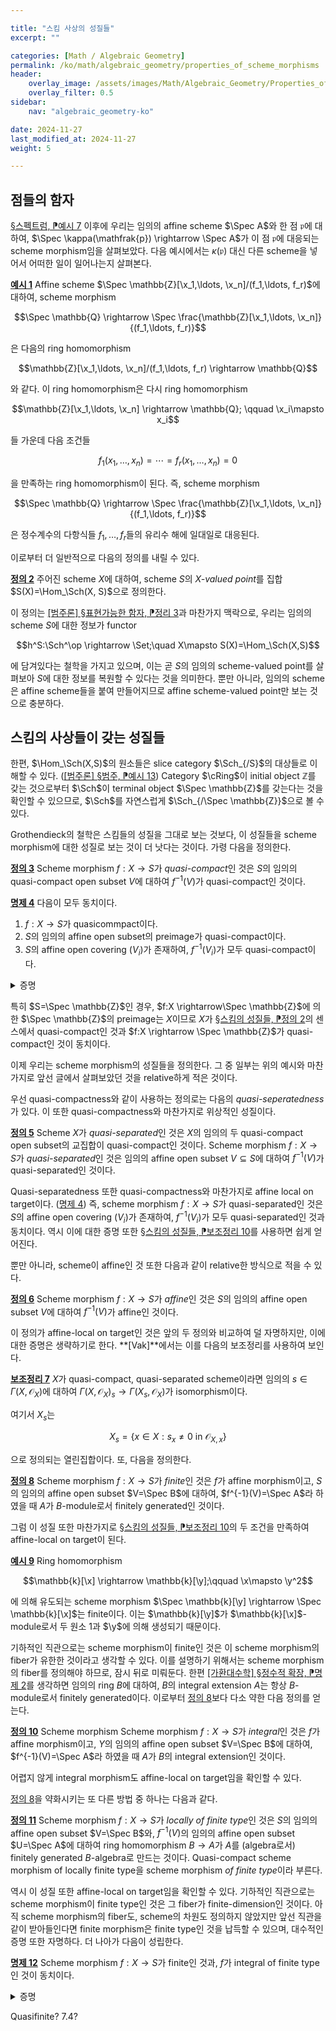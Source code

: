 ```yaml
---

title: "스킴 사상의 성질들"
excerpt: ""

categories: [Math / Algebraic Geometry]
permalink: /ko/math/algebraic_geometry/properties_of_scheme_morphisms
header:
    overlay_image: /assets/images/Math/Algebraic_Geometry/Properties_of_scheme_morphisms.png
    overlay_filter: 0.5
sidebar: 
    nav: "algebraic_geometry-ko"

date: 2024-11-27
last_modified_at: 2024-11-27
weight: 5

---
```


## 점들의 함자

[§스펙트럼, ⁋예시 7](/ko/math/algebraic_geometry/spectrums#ex7) 이후에 우리는 임의의 affine scheme $\Spec A$와 한 점 $\mathfrak{p}$에 대하여, $\Spec \kappa(\mathfrak{p}) \rightarrow \Spec A$가 이 점 $\mathfrak{p}$에 대응되는 scheme morphism임을 살펴보았다. 다음 예시에서는 $\kappa(\mathfrak{p})$ 대신 다른 scheme을 넣어서 어떠한 일이 일어나는지 살펴본다. 

<div class="example" markdown="1">

<ins id="ex1">**예시 1**</ins> Affine scheme $\Spec \mathbb{Z}[\x_1,\ldots, \x_n]/(f_1,\ldots, f_r)$에 대하여, scheme morphism 

$$\Spec \mathbb{Q} \rightarrow \Spec \frac{\mathbb{Z}[\x_1,\ldots, \x_n]}{(f_1,\ldots, f_r)}$$

은 다음의 ring homomorphism

$$\mathbb{Z}[\x_1,\ldots, \x_n]/(f_1,\ldots, f_r) \rightarrow \mathbb{Q}$$

와 같다. 이 ring homomorphism은 다시 ring homomorphism

$$\mathbb{Z}[\x_1,\ldots, \x_n] \rightarrow \mathbb{Q}; \qquad \x_i\mapsto x_i$$

들 가운데 다음 조건들

$$f_1(x_1,\ldots, x_n)=\cdots=f_r(x_1,\ldots, x_n)=0$$

을 만족하는 ring homomorphism이 된다. 즉, scheme morphism

$$\Spec \mathbb{Q} \rightarrow \Spec \frac{\mathbb{Z}[\x_1,\ldots, \x_n]}{(f_1,\ldots, f_r)}$$

은 정수계수의 다항식들 $f_1,\ldots, f_r$들의 유리수 해에 일대일로 대응된다.

</div>

이로부터 더 일반적으로 다음의 정의를 내릴 수 있다.

<div class="definition" markdown="1">

<ins id="def2">**정의 2**</ins> 주어진 scheme $X$에 대하여, scheme $S$의 *$X$-valued point*를 집합 $S(X)=\Hom_\Sch(X, S)$으로 정의한다.

</div>

이 정의는 [\[범주론\] §표현가능한 함자, ⁋정리 3](/ko/math/category_theory/representable_functors#thm3)과 마찬가지 맥락으로, 우리는 임의의 scheme $S$에 대한 정보가 functor

$$h^S:\Sch^\op \rightarrow \Set;\quad X\mapsto S(X)=\Hom_\Sch(X,S)$$

에 담겨있다는 철학을 가지고 있으며, 이는 곧 $S$의 임의의 scheme-valued point를 살펴보아 $S$에 대한 정보를 복원할 수 있다는 것을 의미한다. 뿐만 아니라, 임의의 scheme은 affine scheme들을 붙여 만들어지므로 affine scheme-valued point만 보는 것으로 충분하다. 

## 스킴의 사상들이 갖는 성질들

한편, $\Hom_\Sch(X,S)$의 원소들은 slice category $\Sch_{/S}$의 대상들로 이해할 수 있다. ([\[범주론\] §범주, ⁋예시 13](/ko/math/category_theory/categories#ex13)) Category $\cRing$이 initial object $\mathbb{Z}$를 갖는 것으로부터 $\Sch$이 terminal object $\Spec \mathbb{Z}$를 갖는다는 것을 확인할 수 있으므로, $\Sch$를 자연스럽게 $\Sch_{/\Spec \mathbb{Z}}$으로 볼 수 있다. 

Grothendieck의 철학은 스킴들의 성질을 그대로 보는 것보다, 이 성질들을 scheme morphism에 대한 성질로 보는 것이 더 낫다는 것이다. 가령 다음을 정의한다. 

<div class="definition" markdown="1">

<ins id="def3">**정의 3**</ins> Scheme morphism $f:X \rightarrow S$가 *quasi-compact*인 것은 $S$의 임의의 quasi-compact open subset $V$에 대하여 $f^{-1}(V)$가 quasi-compact인 것이다. 

</div>

<div class="proposition" markdown="1">

<ins id="prop4">**명제 4**</ins> 다음이 모두 동치이다.

1. $f:X \rightarrow S$가 quasicommpact이다. 
2. $S$의 임의의 affine open subset의 preimage가 quasi-compact이다.
3. $S$의 affine open covering $(V_i)$가 존재하여, $f^{-1}(V_i)$가 모두 quasi-compact이다.

</div>
<details class="proof" markdown="1">
<summary>증명</summary>

두 번째와 세 번째 조건이 동치임은 [§스킴의 성질들, ⁋보조정리 10](/ko/math/algebraic_geometry/properties_of_schemes#lem10)에 의해 얻어진다. 

한편, 임의의 open affine subsubset은 quasi-compact이므로, 만일 첫째 조건이 만족된다면 이들 조건이 따라나오는 것은 자명하다. ([§스킴의 성질들, ⁋예시 1](/ko/math/algebraic_geometry/properties_of_schemes#ex1))

반대로 이들 조건이 만족된다 하면, 임의의 quasi-compact open subset $V$가 주어졌을 때, 이를 덮는 affine open covering을 잡고 quasi-compactness를 사용하여 이들 중 유한 개를 추려낸 후, 2번 조건을 사용하면 충분하다. 

</details>

특히 $S=\Spec \mathbb{Z}$인 경우, $f:X \rightarrow\Spec \mathbb{Z}$에 의한 $\Spec \mathbb{Z}$의 preimage는 $X$이므로 $X$가 [§스킴의 성질들, ⁋정의 2](/ko/math/algebraic_geometry/properties_of_schemes#def2)의 센스에서 quasi-compact인 것과 $f:X \rightarrow \Spec \mathbb{Z}$가 quasi-compact인 것이 동치이다. 

이제 우리는 scheme morphism의 성질들을 정의한다. 그 중 일부는 위의 예시와 마찬가지로 앞선 글에서 살펴보았던 것을 relative하게 적은 것이다.

우선 quasi-compactness와 같이 사용하는 정의로는 다음의 *quasi-seperatedness*가 있다. 이 또한 quasi-compactness와 마찬가지로 위상적인 성질이다.

<div class="definition" markdown="1">

<ins id="def5">**정의 5**</ins> Scheme $X$가 *quasi-separated*인 것은 $X$의 임의의 두 quasi-compact open subset의 교집합이 quasi-compact인 것이다. Scheme morphism $f:X \rightarrow S$가 *quasi-separated*인 것은 임의의 affine open subset $V\subseteq S$에 대하여 $f^{-1}(V)$가 quasi-separated인 것이다.

</div>

Quasi-separatedness 또한 quasi-compactness와 마찬가지로 affine local on target이다. ([명제 4](#prop4)) 즉, scheme morphism $f:X \rightarrow S$가 quasi-separated인 것은 $S$의 affine open covering $(V_i)$가 존재하여, $f^{-1}(V_i)$가 모두 quasi-separated인 것과 동치이다. 역시 이에 대한 증명 또한 [§스킴의 성질들, ⁋보조정리 10](/ko/math/algebraic_geometry/properties_of_schemes#lem10)를 사용하면 쉽게 얻어진다. 

뿐만 아니라, scheme이 affine인 것 또한 다음과 같이 relative한 방식으로 적을 수 있다. 

<div class="definition" markdown="1">

<ins id="def6">**정의 6**</ins> Scheme morphism $f:X \rightarrow S$가 *affine*인 것은 $S$의 임의의 affine open subset $V$에 대하여 $f^{-1}(V)$가 affine인 것이다.

</div>

이 정의가 affine-local on target인 것은 앞의 두 정의와 비교하여 덜 자명하지만, 이에 대한 증명은 생략하기로 한다. **[Vak]**에서는 이를 다음의 보조정리를 사용하여 보인다.

<div class="proposition" markdown="1">

<ins id="lem7">**보조정리 7**</ins> $X$가 quasi-compact, quasi-separated scheme이라면 임의의 $s\in\Gamma(X, \mathscr{O}_X)$에 대하여 $\Gamma(X, \mathscr{O}_X)_s \rightarrow \Gamma(X_s, \mathscr{O}_X)$가 isomorphism이다. 

</div>

여기서 $X_s$는

$$X_s=\{x\in X:\text{$s_x\neq 0$ in $\mathscr{O}_{X,x}$}\}$$

으로 정의되는 열린집합이다. 또, 다음을 정의한다.

<div class="definition" markdown="1">

<ins id="def8">**정의 8**</ins> Scheme morphism $f:X \rightarrow S$가 *finite*인 것은 $f$가 affine morphism이고, $S$의 임의의 affine open subset $V=\Spec B$에 대하여, $f^{-1}(V)=\Spec A$라 하였을 때 $A$가 $B$-module로서 finitely generated인 것이다. 

</div>

그럼 이 성질 또한 마찬가지로 [§스킴의 성질들, ⁋보조정리 10](/ko/math/algebraic_geometry/properties_of_schemes#lem10)의 두 조건을 만족하여 affine-local on target이 된다. 

<div class="example" markdown="1">

<ins id="ex9">**예시 9**</ins> Ring homomorphism

$$\mathbb{k}[\x] \rightarrow \mathbb{k}[\y];\qquad \x\mapsto \y^2$$

에 의해 유도되는 scheme morphism $\Spec \mathbb{k}[\y] \rightarrow \Spec \mathbb{k}[\x]$는 finite이다. 이는 $\mathbb{k}[\y]$가 $\mathbb{k}[\x]$-module로서 두 원소 $1$과 $\y$에 의해 생성되기 때문이다.

</div>

기하적인 직관으로는 scheme morphism이 finite인 것은 이 scheme morphism의 fiber가 유한한 것이라고 생각할 수 있다. 이를 설명하기 위해서는 scheme morphism의 fiber를 정의해야 하므로, 잠시 뒤로 미뤄둔다. 한편 [\[가환대수학\] §정수적 확장, ⁋명제 2](/ko/math/commutative_algebra/integral_extension#def2)를 생각하면 임의의 ring $B$에 대하여, $B$의 integral extension $A$는 항상 $B$-module로서 finitely generated이다. 이로부터 [정의 8](#def8)보다 다소 약한 다음 정의를 얻는다.

<div class="definition" markdown="1">

<ins id="def10">**정의 10**</ins> Scheme morphism Scheme morphism $f:X \rightarrow S$가 *integral*인 것은 $f$가 affine morphism이고, $Y$의 임의의 affine open subset $V=\Spec B$에 대하여, $f^{-1}(V)=\Spec A$라 하였을 때 $A$가 $B$의 integral extension인 것이다. 

</div>

어렵지 않게 integral morphism도 affine-local on target임을 확인할 수 있다. 

[정의 8](#def8)을 약화시키는 또 다른 방법 중 하나는 다음과 같다.

<div class="definition" markdown="1">

<ins id="def11">**정의 11**</ins> Scheme morphism $f:X \rightarrow S$가 *locally of finite type*인 것은 $S$의 임의의 affine open subset $V=\Spec B$와, $f^{-1}(V)$의 임의의 affine open subset $U=\Spec A$에 대하여 ring homomorphism $B \rightarrow A$가 $A$를 (algebra로서) finitely generated $B$-algebra로 만드는 것이다. Quasi-compact scheme morphism of locally finite type을 scheme morphism *of finite type*이라 부른다.

</div>

역시 이 성질 또한 affine-local on target임을 확인할 수 있다. 기하적인 직관으로는 scheme morphism이 finite type인 것은 그 fiber가 finite-dimension인 것이다. 아직 scheme morphism의 fiber도, scheme의 차원도 정의하지 않았지만 앞선 직관을 같이 받아들인다면 finite morphism은 finite type인 것을 납득할 수 있으며, 대수적인 증명 또한 자명하다. 더 나아가 다음이 성립한다.

<div class="proposition" markdown="1">

<ins id="prop12">**명제 12**</ins> Scheme morphism $f:X \rightarrow S$가 finite인 것과, $f$가 integral of finite type인 것이 동치이다.

</div>
<details class="proof" markdown="1">
<summary>증명</summary>

이는 위에서 말로만 언급한 ''finite$\Rightarrow$finite type''의 대수적인 증명, 즉 $B$-module로서 finitely generated이면 $B$-algebra로서 finitely generated라는 것보다 아주 조금만 더 증명하면 된다. 

$A$가 $B$-algebra로서 $a$에 의해 생성되었다 하자. 그럼 $1,a,\ldots$가 $A$를 $B$-module로서 생성하며 [\[가환대수학\] §정수적 확장, ⁋명제 2](/ko/math/commutative_algebra/integral_extension#def2)에 의하여, 이들 중 $1,a,\ldots, a^n$이 $A$를 $B$-module로 생성한다. 이제 나머지 부분은 $A$의 $B$-algebra로서의 generator들의 개수에 대한 귀납법으로 증명하면 된다.

</details>

Quasifinite? 7.4?
